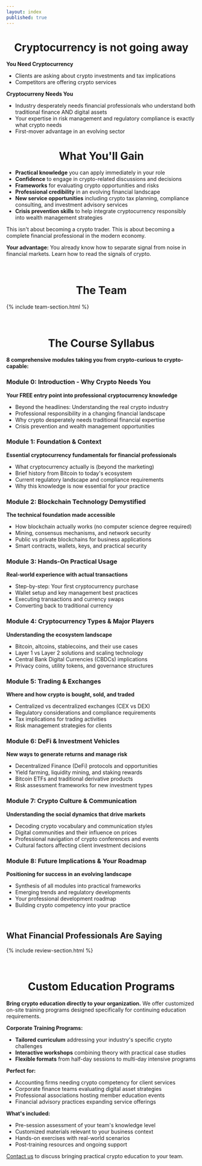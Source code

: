 ```yaml
---
layout: index
published: true
---
```

<div style="text-align: center;">
<h1>Cryptocurrency is not going away</h1>
</div>

**You Need Cryptocurrency**
- Clients are asking about crypto investments and tax implications  
- Competitors are offering crypto services

**Cryptocurreny Needs You**
- Industry desperately needs financial professionals who understand both traditional finance AND digital assets
- Your expertise in risk management and regulatory compliance is exactly what crypto needs
- First-mover advantage in an evolving sector

<div style="text-align: center;">
<h1>What You'll Gain</h1>
</div>

- **Practical knowledge** you can apply immediately in your role
- **Confidence** to engage in crypto-related discussions and decisions  
- **Frameworks** for evaluating crypto opportunities and risks
- **Professional credibility** in an evolving financial landscape
- **New service opportunities** including crypto tax planning, compliance consulting, and investment advisory services
- **Crisis prevention skills** to help integrate cryptocurrency responsibly into wealth management strategies

This isn't about becoming a crypto trader. This is about becoming a complete financial professional in the modern economy.

**Your advantage:** You already know how to separate signal from noise in financial markets. Learn how to read the signals of crypto.

<br>

<div style="text-align: center;">
<h1>The Team</h1>
</div>

{% include team-section.html %} <!-- The team is information is in _data/team.yml -->


<br>

<div style="text-align: center;">
<h1>The Course Syllabus</h1>
</div>

**8 comprehensive modules taking you from crypto-curious to crypto-capable:**

### Module 0: Introduction - Why Crypto Needs You
**Your FREE entry point into professional cryptocurrency knowledge**
- Beyond the headlines: Understanding the real crypto industry
- Professional responsibility in a changing financial landscape  
- Why crypto desperately needs traditional financial expertise
- Crisis prevention and wealth management opportunities

### Module 1: Foundation & Context
**Essential cryptocurrency fundamentals for financial professionals**
- What cryptocurrency actually is (beyond the marketing)
- Brief history from Bitcoin to today's ecosystem
- Current regulatory landscape and compliance requirements
- Why this knowledge is now essential for your practice

### Module 2: Blockchain Technology Demystified  
**The technical foundation made accessible**
- How blockchain actually works (no computer science degree required)
- Mining, consensus mechanisms, and network security
- Public vs private blockchains for business applications
- Smart contracts, wallets, keys, and practical security

### Module 3: Hands-On Practical Usage
**Real-world experience with actual transactions**
- Step-by-step: Your first cryptocurrency purchase
- Wallet setup and key management best practices
- Executing transactions and currency swaps
- Converting back to traditional currency

### Module 4: Cryptocurrency Types & Major Players
**Understanding the ecosystem landscape**
- Bitcoin, altcoins, stablecoins, and their use cases
- Layer 1 vs Layer 2 solutions and scaling technology
- Central Bank Digital Currencies (CBDCs) implications
- Privacy coins, utility tokens, and governance structures

### Module 5: Trading & Exchanges
**Where and how crypto is bought, sold, and traded**
- Centralized vs decentralized exchanges (CEX vs DEX)
- Regulatory considerations and compliance requirements
- Tax implications for trading activities
- Risk management strategies for clients

### Module 6: DeFi & Investment Vehicles
**New ways to generate returns and manage risk**
- Decentralized Finance (DeFi) protocols and opportunities
- Yield farming, liquidity mining, and staking rewards
- Bitcoin ETFs and traditional derivative products
- Risk assessment frameworks for new investment types

### Module 7: Crypto Culture & Communication
**Understanding the social dynamics that drive markets**
- Decoding crypto vocabulary and communication styles
- Digital communities and their influence on prices
- Professional navigation of crypto conferences and events
- Cultural factors affecting client investment decisions

### Module 8: Future Implications & Your Roadmap
**Positioning for success in an evolving landscape**
- Synthesis of all modules into practical frameworks
- Emerging trends and regulatory developments
- Your professional development roadmap
- Building crypto competency into your practice

<br>

## What Financial Professionals Are Saying

{% include review-section.html %} <!-- Reviews are pulled randomly from _data/reviews.yml -->

<br> 

<div style="text-align: center;">
<h1>Custom Education Programs</h1>
</div> 

**Bring crypto education directly to your organization.** We offer customized on-site training programs designed specifically for continuing education requirements.

**Corporate Training Programs:**
- **Tailored curriculum** addressing your industry's specific crypto challenges
- **Interactive workshops** combining theory with practical case studies
- **Flexible formats** from half-day sessions to multi-day intensive programs

**Perfect for:**
- Accounting firms needing crypto competency for client services
- Corporate finance teams evaluating digital asset strategies  
- Professional associations hosting member education events
- Financial advisory practices expanding service offerings

**What's included:**
- Pre-session assessment of your team's knowledge level
- Customized materials relevant to your business context
- Hands-on exercises with real-world scenarios
- Post-training resources and ongoing support

[Contact us](/contact) to discuss bringing practical crypto education to your team. 

